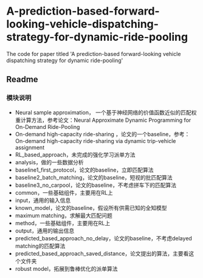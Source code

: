 # A-prediction-based-forward-looking-vehicle-dispatching-strategy-for-dynamic-ride-pooling
The code for paper titled 'A prediction-based forward-looking vehicle dispatching strategy for dynamic ride-pooling'
## Readme
### 模块说明
- Neural sample approximation， 一个基于神经网络的价值函数近似的匹配权重计算方法，参考论文：Neural Approximate Dynamic Programming for On-Demand Ride-Pooling
- On-demand high-capacity ride-sharing ，论文的一个baseline，参考：On-demand high-capacity ride-sharing via dynamic trip-vehicle assignment
- RL_based_approach，未完成的强化学习派单方法
- analysis，做的一些数据分析
- baseline1_first_protocol，论文的baseline，立即匹配算法
- baseline2_batch_matching，论文的baseline，短视的批匹配算法
- baseline3_no_carpool，论文的baseline，不考虑拼车下的匹配算法
- common，一些基础组件，主要用在RL上
- input，通用的输入信息
- known_model，论文的baseline，假设所有供需已知的全知模型
- maximum matching，求解最大匹配问题
- method，一些基础组件，主要用在RL上
- output，通用的输出信息
- predicted_based_approach_no_delay，论文的baseline，不考虑delayed matching的匹配算法
- predicted_based_approach_saved_distance，论文提出的算法，主要看这个文件夹
- robust model，拓展到鲁棒优化的派单算法
